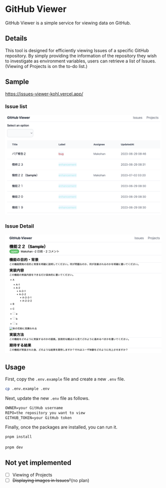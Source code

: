 # GitHub Viewer

GitHub Viewer is a simple service for viewing data on GitHub.

## Details

This tool is designed for efficiently viewing Issues of a specific GitHub repository. By simply providing the information of the repository they wish to investigate as environment variables, users can retrieve a list of Issues. (Viewing of Projects is on the to-do list.)

## Sample

https://issues-viewer-kohl.vercel.app/

### Issue list

<img src="./documentation/images/sample_issue_list.png" />

### Issue Detail

<img src="./documentation/images/sample_issue_detail.png" />

## Usage

First, copy the `.env.example` file and create a new `.env` file.

```bash
cp .env.example .env
```

Next, update the new `.env` file as follows.

```
OWNER=your GitHub username
REPO=the repository you want to view
GITHUB_TOKEN=your GitHub token
```

Finally, once the packages are installed, you can run it.

```bash
pnpm install

pnpm dev
```

## Not yet implemented

- [ ] Viewing of Projects
- [ ] ~~Displaying images in Issues"~~(no plan)
